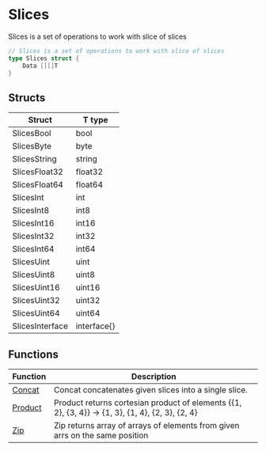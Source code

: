 # Slices

Slices is a set of operations to work with slice of slices

```go
// Slices is a set of operations to work with slice of slices
type Slices struct {
	Data [][]T
}
```

## Structs

| Struct | T type |
| ------ | ------ |
| SlicesBool | bool |
| SlicesByte | byte |
| SlicesString | string |
| SlicesFloat32 | float32 |
| SlicesFloat64 | float64 |
| SlicesInt | int |
| SlicesInt8 | int8 |
| SlicesInt16 | int16 |
| SlicesInt32 | int32 |
| SlicesInt64 | int64 |
| SlicesUint | uint |
| SlicesUint8 | uint8 |
| SlicesUint16 | uint16 |
| SlicesUint32 | uint32 |
| SlicesUint64 | uint64 |
| SlicesInterface | interface{} |

## Functions

| Function | Description |
| -------- | ----------- |
| [Concat](./concat.md) | Concat concatenates given slices into a single slice. |
| [Product](./product.md) | Product returns cortesian product of elements {{1, 2}, {3, 4}} -> {1, 3}, {1, 4}, {2, 3}, {2, 4} |
| [Zip](./zip.md) | Zip returns array of arrays of elements from given arrs on the same position |
